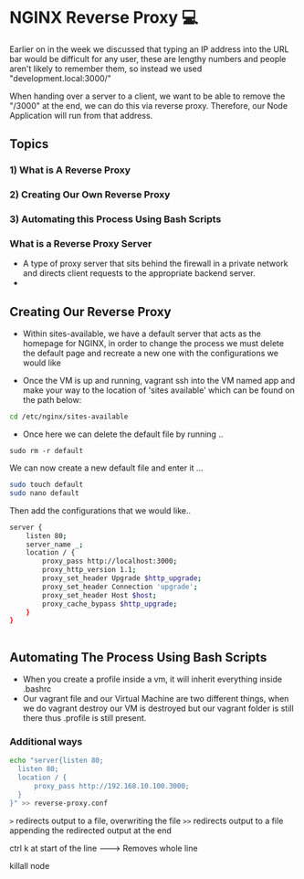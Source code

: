 # NGINX Reverse Proxy :computer:

Earlier on in the week we discussed that typing an IP address into the URL bar would be difficult for any user,
these are lengthy numbers and people aren't likely to remember them, so instead we used "development.local:3000/"

When handing over a server to a client, we want to be able to remove the "/3000" at the end, we can do this via
reverse proxy. Therefore, our Node Application will run from that address.

## Topics

### 1) What is A Reverse Proxy

### 2) Creating Our Own Reverse Proxy

### 3) Automating this Process Using Bash Scripts



### What is a Reverse Proxy Server

- A type of proxy server that sits behind the firewall in a private network and directs client requests to the appropriate
backend server.
- 



## Creating Our Reverse Proxy

- Within sites-available, we have a default server that acts as the homepage for NGINX, in order to change the process we must
delete the default page and recreate a new one with the configurations we would like

- Once the VM is up and running, vagrant ssh into the VM named app and make your way to the location of 'sites available'
which can be found on the path below:

```bash
cd /etc/nginx/sites-available
```

- Once here we can delete the default file by running ..
```
sudo rm -r default
```
We can now create a new default file and enter it ... 

```bash
sudo touch default
sudo nano default
```
Then add the configurations that we would like..

```bash
server {
    listen 80;
    server_name _;
    location / {
        proxy_pass http://localhost:3000;
        proxy_http_version 1.1;
        proxy_set_header Upgrade $http_upgrade;
        proxy_set_header Connection 'upgrade';
        proxy_set_header Host $host;
        proxy_cache_bypass $http_upgrade;
    }
}

```

```bash

```

## Automating The Process Using Bash Scripts


- When you create a profile inside a vm, it will inherit everything inside .bashrc
- Our vagrant file and our Virtual Machine are two different things, when we do vagrant destroy
our VM is destroyed but our vagrant folder is still there
thus .profile is still present.












### Additional ways
```bash
echo "server{listen 80;
  listen 80;
  location / {
      proxy_pass http://192.168.10.100.3000;
  }
}" >> reverse-proxy.conf
```

``` > ``` redirects output to a file, overwriting the file
``` >> ``` redirects output to a file appending the redirected output at the end

ctrl k at start of the line ---> Removes whole line


killall node
